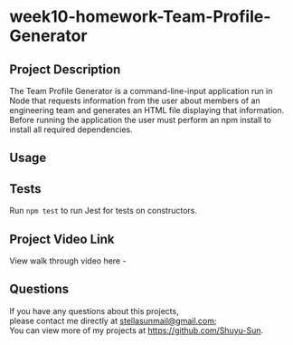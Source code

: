 # week10-homework-Team-Profile-Generator

## Project Description

The Team Profile Generator is a command-line-input application run in Node that requests information from the user about members of an engineering team and generates an HTML file displaying that information. Before running the application the user must perform an npm install to install all required dependencies.

## Usage


## Tests

Run ``npm test`` to run Jest for tests on constructors.

## Project Video Link

View walk through video here - 

## Questions

If you have any questions about this projects, \
please contact me directly at stellasunmail@gmail.com;\
You can view more of my projects at https://github.com/Shuyu-Sun.